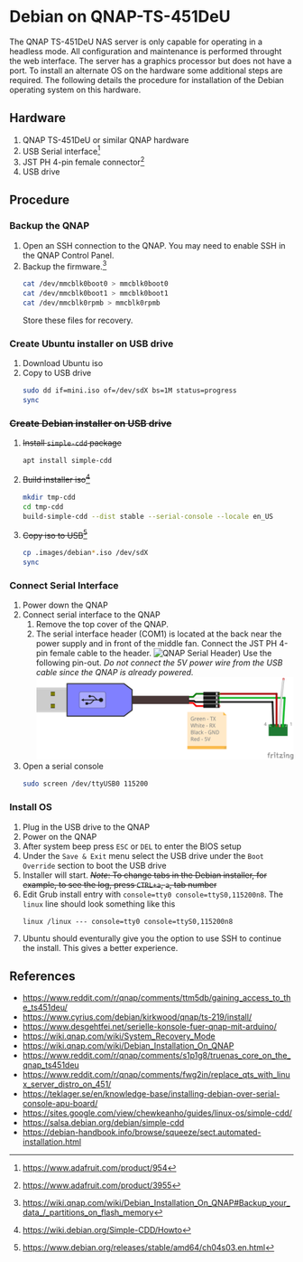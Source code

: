 # Debian on QNAP-TS-451DeU
The QNAP TS-451DeU NAS server is only capable for operating in a headless mode.  All configuration and maintenance is performed throught the web interface.  The server has a graphics processor but does not have a port.  To install an alternate OS on the hardware some additional steps are required.  The following details the procedure for installation of the Debian operating system on this hardware.

## Hardware
1. QNAP TS-451DeU or similar QNAP hardware
2. USB Serial interface[^1]
3. JST PH 4-pin female connector[^2]
4. USB drive
   
## Procedure
### Backup the QNAP
1. Open an SSH connection to the QNAP.
   You may need to enable SSH in the QNAP Control Panel.
3. Backup the firmware.[^4]
   ```bash
   cat /dev/mmcblk0boot0 > mmcblk0boot0
   cat /dev/mmcblk0boot1 > mmcblk0boot1
   cat /dev/mmcblk0rpmb > mmcblk0rpmb
   ```
   Store these files for recovery.

### Create Ubuntu installer on USB drive
1. Download Ubuntu iso
2. Copy to USB drive
   ```bash
   sudo dd if=mini.iso of=/dev/sdX bs=1M status=progress
   sync
   ```

### ~~Create Debian installer on USB drive~~
1. ~~Install `simple-cdd` package~~
   ```bash
   apt install simple-cdd
   ```
2. ~~Build installer iso[^5]~~
   ```bash
   mkdir tmp-cdd
   cd tmp-cdd
   build-simple-cdd --dist stable --serial-console --locale en_US
   ```
4. ~~Copy iso to USB[^3]~~
   ```bash
   cp .images/debian*.iso /dev/sdX
   sync
   ```

### Connect Serial Interface
1. Power down the QNAP
2. Connect serial interface to the QNAP
   1. Remove the top cover of the QNAP.
   2. The serial interface header (COM1) is located at the back near the power supply and in front of the middle fan.  Connect the JST PH 4-pin female cable to the header.
      ![QNAP Serial Header)](QNAP-serial-header.png)
      Use the following pin-out. _Do not connect the 5V power wire from the USB cable since the QNAP is already powered._
      ![QNAP Serial Connection (Breadboard)](QNAP-serial_bb.png)
3. Open a serial console
   ```bash
   sudo screen /dev/ttyUSB0 115200
   ```
### Install OS
1. Plug in the USB drive to the QNAP
2. Power on the QNAP
3. After system beep press `ESC` or `DEL` to enter the BIOS setup
4. Under the `Save & Exit` menu select the USB drive under the `Boot Override` section to boot the USB drive
5. Installer will start.
      ~~_Note_: To change tabs in the Debian installer, for example, to see the log, press `CTRL+a`, `a`, tab number~~
6. Edit Grub install entry with `console=tty0 console=ttyS0,115200n8`.  The `linux` line should look something like this
   ```
   linux /linux --- console=tty0 console=ttyS0,115200n8
   ```
8. Ubuntu should eventurally give you the option to use SSH to continue the install.  This gives a better experience.

## References
- https://www.reddit.com/r/qnap/comments/ttm5db/gaining_access_to_the_ts451deu/
- https://www.cyrius.com/debian/kirkwood/qnap/ts-219/install/
- https://www.desgehtfei.net/serielle-konsole-fuer-qnap-mit-arduino/
- https://wiki.qnap.com/wiki/System_Recovery_Mode
- https://wiki.qnap.com/wiki/Debian_Installation_On_QNAP
- https://www.reddit.com/r/qnap/comments/s1p1g8/truenas_core_on_the_qnap_ts451deu
- https://www.reddit.com/r/qnap/comments/fwg2in/replace_qts_with_linux_server_distro_on_451/
- https://teklager.se/en/knowledge-base/installing-debian-over-serial-console-apu-board/
- https://sites.google.com/view/chewkeanho/guides/linux-os/simple-cdd/
- https://salsa.debian.org/debian/simple-cdd
- https://debian-handbook.info/browse/squeeze/sect.automated-installation.html

[^1]: https://www.adafruit.com/product/954
[^2]: https://www.adafruit.com/product/3955 
[^3]: https://www.debian.org/releases/stable/amd64/ch04s03.en.html
[^4]: https://wiki.qnap.com/wiki/Debian_Installation_On_QNAP#Backup_your_data_/_partitions_on_flash_memory
[^5]: https://wiki.debian.org/Simple-CDD/Howto
[^6]: https://www.thomas-krenn.com/en/wiki/Installing_Ubuntu_20.04_via_a_serial_console
